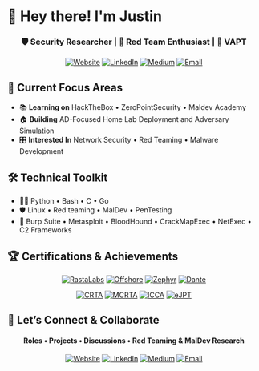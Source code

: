 # 👋 Hey there! I'm Justin
<div align="center">
  
### 🛡️ Security Researcher | 🎯 Red Team Enthusiast | 🔐 VAPT
  
[![Website](https://img.shields.io/badge/Website-FF5722?style=for-the-badge&logo=google-chrome&logoColor=white)](https://justinkombe.com)
[![LinkedIn](https://img.shields.io/badge/LinkedIn-0A66C2?style=for-the-badge&logo=linkedin&logoColor=white)](https://www.linkedin.com/in/jkt112/)
[![Medium](https://img.shields.io/badge/Medium-12100E?style=for-the-badge&logo=medium&logoColor=white)](https://justinkt.medium.com)
[![Email](https://img.shields.io/badge/Email-0078D4?style=for-the-badge&logo=microsoft-outlook&logoColor=white)](mailto:justinkombe.offsec@outlook.com)

</div>

## 🚀 Current Focus Areas
- 📚 **Learning on** HackTheBox • ZeroPointSecurity • Maldev Academy 
- 🏠 **Building** AD-Focused Home Lab Deployment and Adversary Simulation
- 🎛️ **Interested In** Network Security • Red Teaming • Malware Development

## 🛠️ Technical Toolkit
- 🧑‍💻 Python • Bash • C • Go
- 🛡️ Linux • Red teaming • MalDev • PenTesting
- 🧰 Burp Suite • Metasploit • BloodHound • CrackMapExec • NetExec • C2 Frameworks

## 🏆 Certifications & Achievements 
<div align="center">

[![RastaLabs](https://img.shields.io/badge/RastaLabs-4CAF50?style=for-the-badge&logo=hackthebox&logoColor=black)]()
[![Offshore](https://img.shields.io/badge/Offshore-4CAF50?style=for-the-badge&logo=hackthebox&logoColor=black)]()
[![Zephyr](https://img.shields.io/badge/Zephyr-4CAF50?style=for-the-badge&logo=hackthebox&logoColor=black)]()
[![Dante](https://img.shields.io/badge/Dante-4CAF50?style=for-the-badge&logo=hackthebox&logoColor=black)]()

[![CRTA](https://img.shields.io/badge/CRTA-8B0000?style=for-the-badge&logo=biohazard&logoColor=white)]()
[![MCRTA](https://img.shields.io/badge/MCRTA-FF4500?style=for-the-badge&logo=server&logoColor=white)]()
[![ICCA](https://img.shields.io/badge/ICCA-0A66C2?style=for-the-badge&logo=linkedin&logoColor=white)]()
[![eJPT](https://img.shields.io/badge/eJPT-8B0000?style=for-the-badge&logo=biohazard&logoColor=white)]()

</div>

## 🤝 Let’s Connect & Collaborate
<div align="center"> 
  
#### Roles • Projects • Discussions • Red Teaming & MalDev Research

[![Website](https://img.shields.io/badge/Website-FF5722?style=for-the-badge&logo=google-chrome&logoColor=white)](https://your-website-url.com)
[![LinkedIn](https://img.shields.io/badge/LinkedIn-0A66C2?style=for-the-badge&logo=linkedin&logoColor=white)](https://www.linkedin.com/in/jkt112/)
[![Medium](https://img.shields.io/badge/Medium-12100E?style=for-the-badge&logo=medium&logoColor=white)](https://justinkt.medium.com)
[![Email](https://img.shields.io/badge/Email-0078D4?style=for-the-badge&logo=microsoft-outlook&logoColor=white)](mailto:justinkombe.offsec@outlook.com)

</div>
